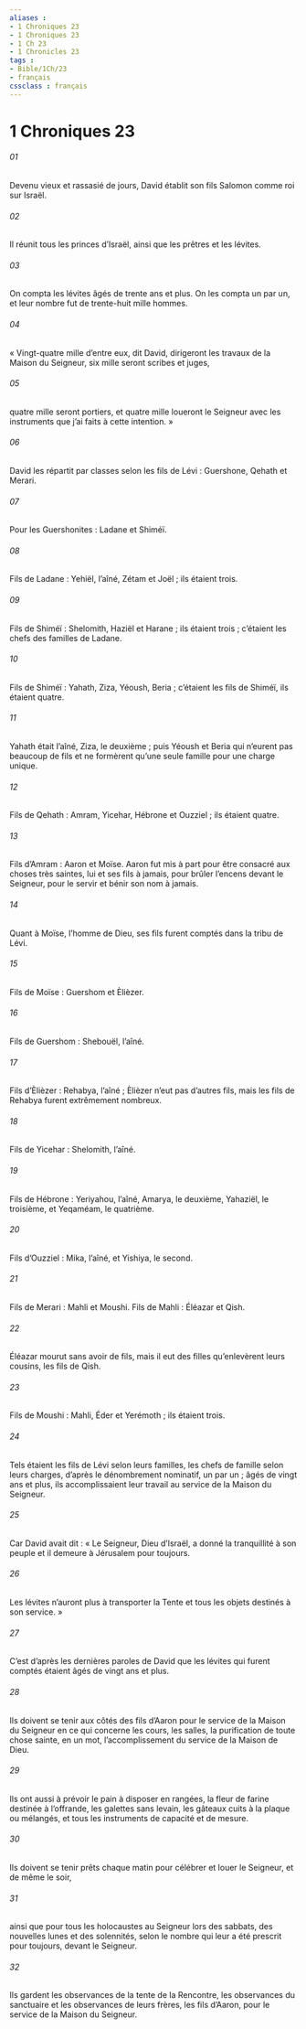```yaml
---
aliases : 
- 1 Chroniques 23
- 1 Chroniques 23
- 1 Ch 23
- 1 Chronicles 23
tags : 
- Bible/1Ch/23
- français
cssclass : français
---
```


# 1 Chroniques 23

###### 01
Devenu vieux et rassasié de jours, David établit son fils Salomon comme roi sur Israël.
###### 02
Il réunit tous les princes d’Israël, ainsi que les prêtres et les lévites.
###### 03
On compta les lévites âgés de trente ans et plus. On les compta un par un, et leur nombre fut de trente-huit mille hommes.
###### 04
« Vingt-quatre mille d’entre eux, dit David, dirigeront les travaux de la Maison du Seigneur, six mille seront scribes et juges,
###### 05
quatre mille seront portiers, et quatre mille loueront le Seigneur avec les instruments que j’ai faits à cette intention. »
###### 06
David les répartit par classes selon les fils de Lévi : Guershone, Qehath et Merari.
###### 07
Pour les Guershonites : Ladane et Shiméï.
###### 08
Fils de Ladane : Yehiël, l’aîné, Zétam et Joël ; ils étaient trois.
###### 09
Fils de Shiméï : Shelomith, Haziël et Harane ; ils étaient trois ; c’étaient les chefs des familles de Ladane.
###### 10
Fils de Shiméï : Yahath, Ziza, Yéoush, Beria ; c’étaient les fils de Shiméï, ils étaient quatre.
###### 11
Yahath était l’aîné, Ziza, le deuxième ; puis Yéoush et Beria qui n’eurent pas beaucoup de fils et ne formèrent qu’une seule famille pour une charge unique.
###### 12
Fils de Qehath : Amram, Yicehar, Hébrone et Ouzziel ; ils étaient quatre.
###### 13
Fils d’Amram : Aaron et Moïse. Aaron fut mis à part pour être consacré aux choses très saintes, lui et ses fils à jamais, pour brûler l’encens devant le Seigneur, pour le servir et bénir son nom à jamais.
###### 14
Quant à Moïse, l’homme de Dieu, ses fils furent comptés dans la tribu de Lévi.
###### 15
Fils de Moïse : Guershom et Èlièzer.
###### 16
Fils de Guershom : Shebouël, l’aîné.
###### 17
Fils d’Èlièzer : Rehabya, l’aîné ; Èlièzer n’eut pas d’autres fils, mais les fils de Rehabya furent extrêmement nombreux.
###### 18
Fils de Yicehar : Shelomith, l’aîné.
###### 19
Fils de Hébrone : Yeriyahou, l’aîné, Amarya, le deuxième, Yahaziël, le troisième, et Yeqaméam, le quatrième.
###### 20
Fils d’Ouzziel : Mika, l’aîné, et Yishiya, le second.
###### 21
Fils de Merari : Mahli et Moushi.
Fils de Mahli : Éléazar et Qish.
###### 22
Éléazar mourut sans avoir de fils, mais il eut des filles qu’enlevèrent leurs cousins, les fils de Qish.
###### 23
Fils de Moushi : Mahli, Éder et Yerémoth ; ils étaient trois.
###### 24
Tels étaient les fils de Lévi selon leurs familles, les chefs de famille selon leurs charges, d’après le dénombrement nominatif, un par un ; âgés de vingt ans et plus, ils accomplissaient leur travail au service de la Maison du Seigneur.
###### 25
Car David avait dit : « Le Seigneur, Dieu d’Israël, a donné la tranquillité à son peuple et il demeure à Jérusalem pour toujours.
###### 26
Les lévites n’auront plus à transporter la Tente et tous les objets destinés à son service. »
###### 27
C’est d’après les dernières paroles de David que les lévites qui furent comptés étaient âgés de vingt ans et plus.
###### 28
Ils doivent se tenir aux côtés des fils d’Aaron pour le service de la Maison du Seigneur en ce qui concerne les cours, les salles, la purification de toute chose sainte, en un mot, l’accomplissement du service de la Maison de Dieu.
###### 29
Ils ont aussi à prévoir le pain à disposer en rangées, la fleur de farine destinée à l’offrande, les galettes sans levain, les gâteaux cuits à la plaque ou mélangés, et tous les instruments de capacité et de mesure.
###### 30
Ils doivent se tenir prêts chaque matin pour célébrer et louer le Seigneur, et de même le soir,
###### 31
ainsi que pour tous les holocaustes au Seigneur lors des sabbats, des nouvelles lunes et des solennités, selon le nombre qui leur a été prescrit pour toujours, devant le Seigneur.
###### 32
Ils gardent les observances de la tente de la Rencontre, les observances du sanctuaire et les observances de leurs frères, les fils d’Aaron, pour le service de la Maison du Seigneur.

